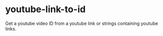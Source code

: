 # youtube-link-to-id
Get a youtube video ID from a youtube link or strings containing youtube links.
